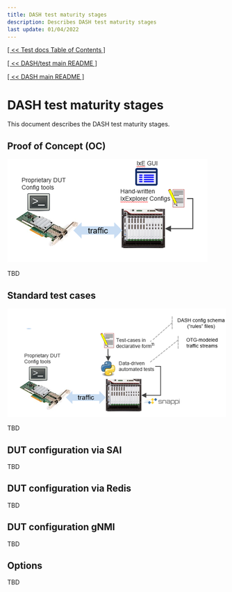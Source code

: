 ```yaml
---
title: DASH test maturity stages
description: Describes DASH test maturity stages
last update: 01/04/2022
---
```


[[ << Test docs Table of Contents ]](./README.md)

[[ << DASH/test main README ]](../README.md)

[[ << DASH main README ]](../../README.md)

# DASH test maturity stages

This document describes the DASH test maturity stages. 

## Proof of Concept (OC)

![dash-test-maturity-stages-poc](../images/dash-test-maturity-stages-poc.png) 

TBD

## Standard test cases

![dash-test-maturity-stages-std-test-cases](../images/dash-test-maturity-stages-std-test-cases.png) 

TBD

## DUT configuration via SAI

TBD

## DUT configuration via Redis

TBD

## DUT configuration gNMI

TBD

## Options 

TBD
